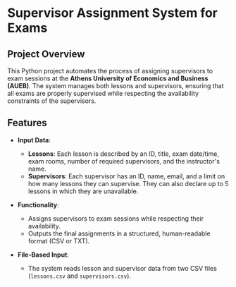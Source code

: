# Supervisor Assignment System for Exams

## Project Overview
This Python project automates the process of assigning supervisors to exam sessions at the **Athens University of Economics and Business (AUEB)**. The system manages both lessons and supervisors, ensuring that all exams are properly supervised while respecting the availability constraints of the supervisors.

## Features

- **Input Data**:
  - **Lessons**: Each lesson is described by an ID, title, exam date/time, exam rooms, number of required supervisors, and the instructor's name.
  - **Supervisors**: Each supervisor has an ID, name, email, and a limit on how many lessons they can supervise. They can also declare up to 5 lessons in which they are unavailable.
  
- **Functionality**:
  - Assigns supervisors to exam sessions while respecting their availability.
  - Outputs the final assignments in a structured, human-readable format (CSV or TXT).
  
- **File-Based Input**:
  - The system reads lesson and supervisor data from two CSV files (`lessons.csv` and `supervisors.csv`).
